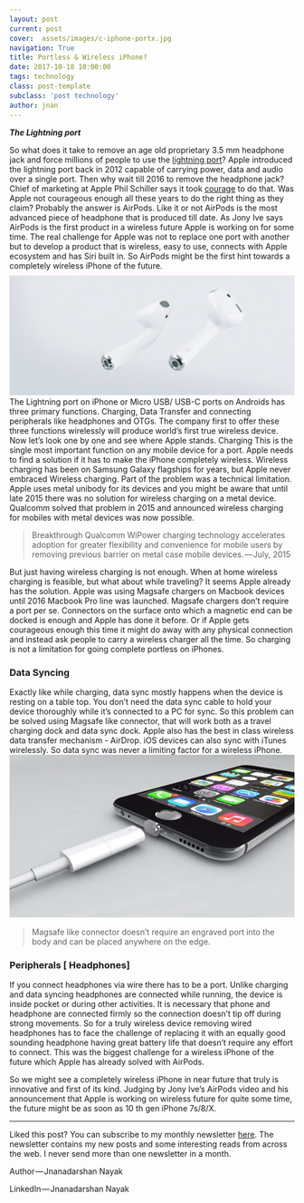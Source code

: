 ```yaml
---
layout: post
current: post
cover:  assets/images/c-iphone-portx.jpg
navigation: True
title: Portless & Wireless iPhone?
date: 2017-10-18 10:00:00
tags: technology
class: post-template
subclass: 'post technology'
author: jnan
---
```

***The Lightning port***

 So what does it take to remove an age old proprietary 3.5 mm headphone jack and force millions of people to use the [lightning port](https://en.wikipedia.org/wiki/Lightning_%28connector%29)? Apple introduced the lightning port back in 2012 capable of carrying power, data and audio over a single port. Then why wait till 2016 to remove the headphone jack? Chief of marketing at Apple Phil Schiller says it took [courage](http://www.theverge.com/2016/9/7/12838024/apple-iphone-7-plus-headphone-jack-removal-courage) to do that. Was Apple not courageous enough all these years to do the right thing as they claim? Probably the answer is AirPods. Like it or not AirPods is the most advanced piece of headphone that is produced till date. As Jony Ive says AirPods is the first product in a wireless future Apple is working on for some time. The real challenge for Apple was not to replace one port with another but to develop a product that is wireless, easy to use, connects with Apple ecosystem and has Siri built in. So AirPods might be the first hint towards a completely wireless iPhone of the future.
![Airpods](assets/images/p-airpods-animated-duo.gif)
The Lightning port on iPhone or Micro USB/ USB-C ports on Androids has three primary functions. Charging, Data Transfer and connecting peripherals like headphones and OTGs. The company first to offer these three functions wirelessly will produce world’s first true wireless device. Now let’s look one by one and see where Apple stands.
Charging
This is the single most important function on any mobile device for a port. Apple needs to find a solution if it has to make the iPhone completely wireless. Wireless charging has been on Samsung Galaxy flagships for years, but Apple never embraced Wireless charging. Part of the problem was a technical limitation. Apple uses metal unibody for its devices and you might be aware that until late 2015 there was no solution for wireless charging on a metal device. Qualcomm solved that problem in 2015 and announced wireless charging for mobiles with metal devices was now possible.

>Breakthrough Qualcomm WiPower charging technology accelerates adoption for greater flexibility and convenience for mobile users by removing previous barrier on metal case mobile devices. — July, 2015

But just having wireless charging is not enough. When at home wireless charging is feasible, but what about while traveling? It seems Apple already has the solution. Apple was using Magsafe chargers on Macbook devices until 2016 Macbook Pro line was launched. Magsafe chargers don’t require a port per se. Connectors on the surface onto which a magnetic end can be docked is enough and Apple has done it before. Or if Apple gets courageous enough this time it might do away with any physical connection and instead ask people to carry a wireless charger all the time. So charging is not a limitation for going complete portless on iPhones.

### Data Syncing
Exactly like while charging, data sync mostly happens when the device is resting on a table top. You don’t need the data sync cable to hold your device thoroughly while it’s connected to a PC for sync. So this problem can be solved using Magsafe like connector, that will work both as a travel charging dock and data sync dock. Apple also has the best in class wireless data transfer mechanism - AirDrop. iOS devices can also sync with iTunes wirelessly. So data sync was never a limiting factor for a wireless iPhone.
![Magsafe](assets/images/p-magsafe-apple.jpeg)
>Magsafe like connector doesn’t require an engraved port into the body and can be placed anywhere on the edge.

### Peripherals [ Headphones]

If you connect headphones via wire there has to be a port. Unlike charging and data syncing headphones are connected while running, the device is inside pocket or during other activities. It is necessary that phone and headphone are connected firmly so the connection doesn’t tip off during strong movements. So for a truly wireless device removing wired headphones has to face the challenge of replacing it with an equally good sounding headphone having great battery life that doesn’t require any effort to connect. This was the biggest challenge for a wireless iPhone of the future which Apple has already solved with AirPods.

So we might see a completely wireless iPhone in near future that truly is innovative and first of its kind. Judging by Jony Ive’s AirPods video and his announcement that Apple is working on wireless future for quite some time, the future might be as soon as 10 th gen iPhone 7s/8/X.

___
Liked this post? You can subscribe to my monthly newsletter [here](http://go.jdnayak.com/2hDwHVw). The newsletter contains my new posts and some interesting reads from across the web. I never send more than one newsletter in a month.

Author — Jnanadarshan Nayak

LinkedIn — Jnanadarshan Nayak
